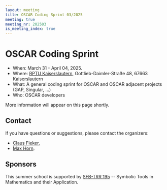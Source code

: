 ```yaml
---
layout: meeting
title: OSCAR Coding Sprint 03/2025
meeting: true
meeting_nr: 202503
is_meeting_index: true
---
```


# OSCAR Coding Sprint

* When: March 31 - April 04, 2025.
* Where: [RPTU Kaiserslautern](https://math.rptu.de/en/home), Gottlieb-Daimler-Straße 48, 67663
Kaiserslautern
* What: A general coding sprint for OSCAR and OSCAR adjacent projects (GAP, Singular, ...)
* Who: OSCAR developers

More information will appear on this page shortly.

## Contact

If you have questions or suggestions, please contact the organizers:

- [Claus Fieker](mailto:claus.fieker@rptu.de),
- [Max Horn](mailto:max.horn@rptu.de).

## Sponsors

This summer school is supported by [SFB-TRR 195](https://www.computeralgebra.de/sfb/) -- Symbolic
Tools in Mathematics and their Application.
